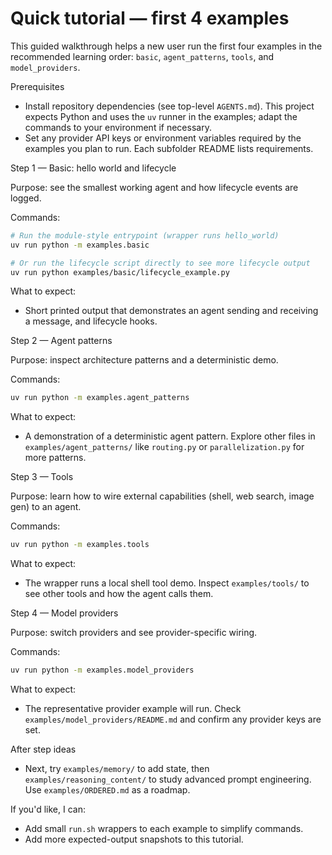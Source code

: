 # Quick tutorial — first 4 examples

This guided walkthrough helps a new user run the first four examples in the recommended learning order: `basic`, `agent_patterns`, `tools`, and `model_providers`.

Prerequisites

- Install repository dependencies (see top-level `AGENTS.md`). This project expects Python and uses the `uv` runner in the examples; adapt the commands to your environment if necessary.
- Set any provider API keys or environment variables required by the examples you plan to run. Each subfolder README lists requirements.

Step 1 — Basic: hello world and lifecycle

Purpose: see the smallest working agent and how lifecycle events are logged.

Commands:

```bash
# Run the module-style entrypoint (wrapper runs hello_world)
uv run python -m examples.basic

# Or run the lifecycle script directly to see more lifecycle output
uv run python examples/basic/lifecycle_example.py
```

What to expect:

- Short printed output that demonstrates an agent sending and receiving a message, and lifecycle hooks.

Step 2 — Agent patterns

Purpose: inspect architecture patterns and a deterministic demo.

Commands:

```bash
uv run python -m examples.agent_patterns
```

What to expect:

- A demonstration of a deterministic agent pattern. Explore other files in `examples/agent_patterns/` like `routing.py` or `parallelization.py` for more patterns.

Step 3 — Tools

Purpose: learn how to wire external capabilities (shell, web search, image gen) to an agent.

Commands:

```bash
uv run python -m examples.tools
```

What to expect:

- The wrapper runs a local shell tool demo. Inspect `examples/tools/` to see other tools and how the agent calls them.

Step 4 — Model providers

Purpose: switch providers and see provider-specific wiring.

Commands:

```bash
uv run python -m examples.model_providers
```

What to expect:

- The representative provider example will run. Check `examples/model_providers/README.md` and confirm any provider keys are set.

After step ideas

- Next, try `examples/memory/` to add state, then `examples/reasoning_content/` to study advanced prompt engineering. Use `examples/ORDERED.md` as a roadmap.

If you'd like, I can:

- Add small `run.sh` wrappers to each example to simplify commands.
- Add more expected-output snapshots to this tutorial.

